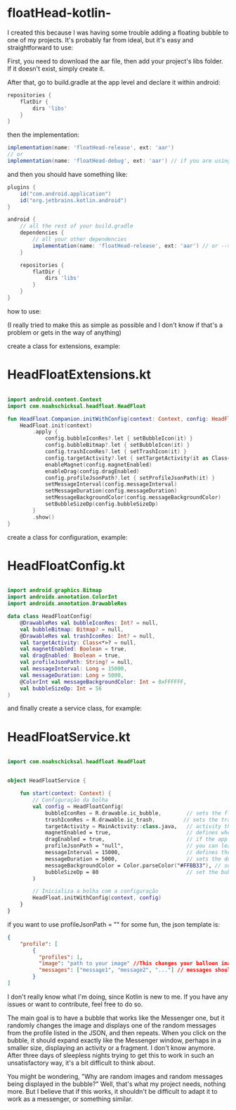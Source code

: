 # floatHead-kotlin-

I created this because I was having some trouble adding a floating bubble to one of my projects. It's probably far from ideal, but it's easy and straightforward to use:

First, you need to download the aar file, then add your project's libs folder. If it doesn't exist, simply create it.

After that, go to build.gradle at the app level and declare it within android:

```gradle
repositories {
    flatDir {
        dirs 'libs'
    }
}
```

then the implementation: 

```gradle
implementation(name: 'floatHead-release', ext: 'aar')
// or
implementation(name: 'floatHead-debug', ext: 'aar') // if you are using the debug version
```

and then you should have something like:

```gradle
plugins {
    id("com.android.application")
    id("org.jetbrains.kotlin.android")
}

android {
    // all the rest of your build.gradle
    dependencies {
        // all your other dependencies
        implementation(name: 'floatHead-release', ext: 'aar') // or --> implementation(name: 'floatHead-debug', ext: 'aar') if you are using the debug version
    }

    repositories {
        flatDir {
            dirs 'libs'
        }
    }
}
```

how to use:

(I really tried to make this as simple as possible and I don't know if that's a problem or gets in the way of anything)

create a class for extensions, example:

# HeadFloatExtensions.kt

```kotlin

import android.content.Context
import com.noahschicksal.headfloat.HeadFloat

fun HeadFloat.Companion.initWithConfig(context: Context, config: HeadFloatConfig) {
    HeadFloat.init(context)
        .apply {
            config.bubbleIconRes?.let { setBubbleIcon(it) }
            config.bubbleBitmap?.let { setBubbleIcon(it) }
            config.trashIconRes?.let { setTrashIcon(it) }
            config.targetActivity?.let { setTargetActivity(it as Class<android.app.Activity>) }
            enableMagnet(config.magnetEnabled)
            enableDrag(config.dragEnabled)
            config.profileJsonPath?.let { setProfileJsonPath(it) }
            setMessageInterval(config.messageInterval)
            setMessageDuration(config.messageDuration)
            setMessageBackgroundColor(config.messageBackgroundColor)
            setBubbleSizeDp(config.bubbleSizeDp)
        }
        .show()
}
```

create a class for configuration, example:

# HeadFloatConfig.kt

```kotlin

import android.graphics.Bitmap
import androidx.annotation.ColorInt
import androidx.annotation.DrawableRes

data class HeadFloatConfig(
    @DrawableRes val bubbleIconRes: Int? = null,
    val bubbleBitmap: Bitmap? = null,
    @DrawableRes val trashIconRes: Int? = null,
    val targetActivity: Class<*>? = null,
    val magnetEnabled: Boolean = true,
    val dragEnabled: Boolean = true,
    val profileJsonPath: String? = null,
    val messageInterval: Long = 15000,
    val messageDuration: Long = 5000,
    @ColorInt val messageBackgroundColor: Int = 0xFFFFFF,
    val bubbleSizeDp: Int = 56
)
 ```

and finally create a service class, for example:

# HeadFloatService.kt

```kotlin

import com.noahschicksal.headfloat.HeadFloat


object HeadFloatService {

    fun start(context: Context) {
        // Configuração da bolha
        val config = HeadFloatConfig(
            bubbleIconRes = R.drawable.ic_bubble,        // sets the floating bubble icon
            trashIconRes = R.drawable.ic_trash,         // sets the trash can icon
            targetActivity = MainActivity::class.java,   // activity that will open when you tap the bubble
            magnetEnabled = true,                        // defines whether your bubble sticks to the sides of the screen or not (true or false)
            dragEnabled = true,                          // if the app user can drag the bubble and position it as they prefer on the screen (true or false)
            profileJsonPath = "null",                    // you can leave it as false, this function just manages a json, and displays some random messages, if you want here you must define the file path
            messageInterval = 15000,                     // defines the range of messages provided by the json file, if json is null, it makes no difference
            messageDuration = 5000,                      // sets the duration of the messages provided by the json file, if json is null, it makes no difference
            messageBackgroundColor = Color.parseColor("#FFBB33"), // sets the background color of the messages provided by the json file, if json is null, it makes no difference
            bubbleSizeDp = 80                            // set the bubble size in dp, this is not working, the size of your icon in "bubbleIconRes = R.drawable.ic_bubble,", but avoid leaving this value at 0, or your bubble will be invisible
        )

        // Inicializa a bolha com a configuração
        HeadFloat.initWithConfig(context, config)
    }
}
```

if you want to use profileJsonPath = "" for some fun, the json template is:

```json
{
    "profile": [
        {
          "profiles": 1,
          "image": "path to your image" //This changes your balloon image, randomly switching between the profiles you list here.
          "messages": ["message1", "message2", "..."] // messages should also be displayed randomly, but will always follow the profile
        }
]
```

I don't really know what I'm doing, since Kotlin is new to me. If you have any issues or want to contribute, feel free to do so.

The main goal is to have a bubble that works like the Messenger one, but it randomly changes the image and displays one of the random messages from the profile listed in the JSON, and then repeats. When you click on the bubble, it should expand exactly like the Messenger window, perhaps in a smaller size, displaying an activity or a fragment. I don't know anymore. After three days of sleepless nights trying to get this to work in such an unsatisfactory way, it's a bit difficult to think about.

You might be wondering, "Why are random images and random messages being displayed in the bubble?" Well, that's what my project needs, nothing more. But I believe that if this works, it shouldn't be difficult to adapt it to work as a messenger, or something similar.
